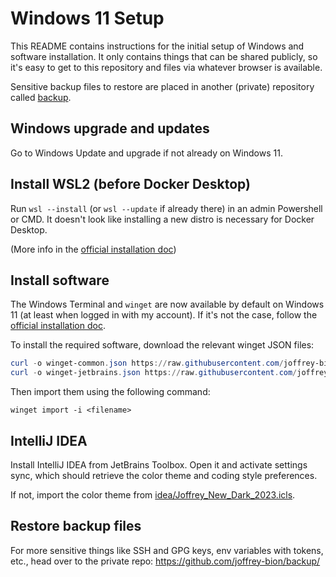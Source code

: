 # Windows 11 Setup

This README contains instructions for the initial setup of Windows and software installation.
It only contains things that can be shared publicly, so it's easy to get to this repository and files via whatever browser is available.

Sensitive backup files to restore are placed in another (private) repository called [backup](https://github.com/joffrey-bion/backup).

## Windows upgrade and updates

Go to Windows Update and upgrade if not already on Windows 11.

## Install WSL2 (before Docker Desktop)

Run `wsl --install` (or `wsl --update` if already there) in an admin Powershell or CMD.
It doesn't look like installing a new distro is necessary for Docker Desktop.

(More info in the [official installation doc](https://docs.microsoft.com/en-us/windows/wsl/install))

## Install software

The Windows Terminal and `winget` are now available by default on Windows 11 (at least when logged in with my account).
If it's not the case, follow the [official installation doc](https://learn.microsoft.com/en-us/windows/package-manager/winget/).

To install the required software, download the relevant winget JSON files:

```powershell
curl -o winget-common.json https://raw.githubusercontent.com/joffrey-bion/setup/main/winget-common.json
curl -o winget-jetbrains.json https://raw.githubusercontent.com/joffrey-bion/setup/main/winget-jetbrains.json
```

Then import them using the following command:
```
winget import -i <filename>
```

## IntelliJ IDEA

Install IntelliJ IDEA from JetBrains Toolbox.
Open it and activate settings sync, which should retrieve the color theme and coding style preferences.

If not, import the color theme from [idea/Joffrey_New_Dark_2023.icls](./idea/Joffrey_New_Dark_2023.icls).

## Restore backup files

For more sensitive things like SSH and GPG keys, env variables with tokens, etc., head over to the private repo:
https://github.com/joffrey-bion/backup/
